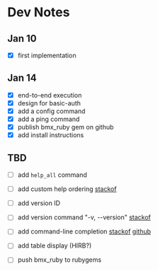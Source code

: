 # Dev Notes

## Jan 10

- [x] first implementation

## Jan 14

- [x] end-to-end execution
- [x] design for basic-auth
- [x] add a config command
- [x] add a ping command
- [x] publish bmx_ruby gem on github
- [x] add install instructions

## TBD

- [ ] add `help_all` command
- [ ] add custom help ordering [stackof][help1]

- [ ] add version ID
- [ ] add version command "-v, --version" [stackof][vers1]

- [ ] add command-line completion [stackof][comp1] [github][comp2]

- [ ] add table display (HIRB?)

- [ ] push bmx_ruby to rubygems

[help1]: https://stackoverflow.com/questions/45716113/thor-cli-setting-a-custom-order-of-commands-in-help-output

[vers1]: https://stackoverflow.com/questions/22809972/adding-a-version-option-to-a-ruby-thor-cli

[comp1]: https://gist.github.com/lukasz-kaniowski/1348078
[comp2]: https://github.com/labocho/thor-zsh_completion
